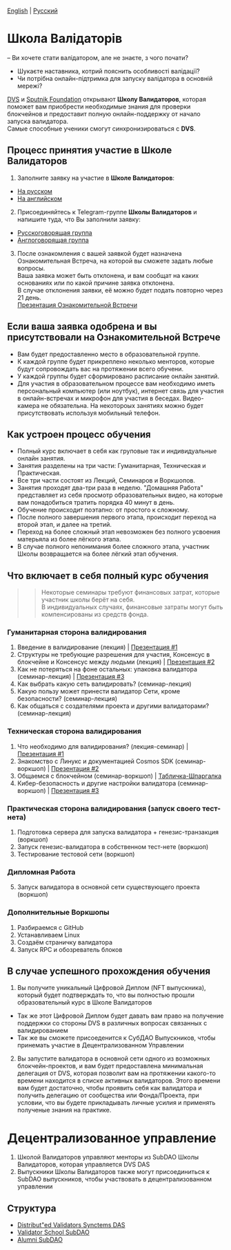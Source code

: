 [English](https://github.com/Distributed-Validators-Synctems/Validator-School/blob/main/README.md) | [Русский](https://github.com/Distributed-Validators-Synctems/Validator-School/blob/main/README_RUS.md) <br />

# Школа Валідаторів

– Ви хочете стати валідатором, але не знаєте, з чого почати?
- Шукаєте наставника, котрий пояснить особливості валідації?
- Чи потрібна онлайн-підтримка для запуску валідатора в основній мережі?

[DVS](https://github.com/Distributed-Validators-Synctems/Self-Identity) и [Sputnik Foundation](https://github.com/Sputnik-Foundation/About-Sputnik-Foundation) открывают **Школу Валидаторов**, которая поможет вам приобрести необходимые знания для проверки блокчейнов и предоставит полную онлайн-поддержку от начало запуска валидатора. <br />
Самые способные ученики смогут синхронизироваться с **DVS**. <br />

## Процесс принятия участие в Школе Валидаторов

1. Заполните заявку на участие в **Школе Валидаторов**:
- [На русском](https://forms.gle/T3Zmn1iKmrqjFCKc7)
- [На английском](https://forms.gle/NYqUJbMXoUMB3hGGA)


2. Присоединяйтесь к Telegram-группе **Школы Валидаторов** и напишите туда, что Вы заполнили заявку:
- [Русскоговорящая группа](https://t.me/joinchat/GPwaOPPzQA04MzNi)
- [Англоговорящая группа](https://t.me/joinchat/hP6xVEGmwkU1NmVi)


3. После ознакомления с вашей заявкой будет назначена Ознакомительная Встреча, на которой вы сможете задать любые вопросы. <br />
Ваша заявка может быть отклонена, и вам сообщат на каких основаниях или по какой причине заявка отклонена. <br />
В случае отклонения заявки, её можно будет подать повторно через 21 день. <br /> 
[Презентация Ознакомительной Встречи](https://docs.google.com/presentation/d/1kbyAxn9DKUVtqJDF1w78w1QTN3H3XnPqk_VRWtnSWdk/edit?usp=sharing) <br /> 

## Если ваша заявка одобрена и вы присутствовали на Ознакомительной Встрече

- Вам будет предоставленно место в образовательной группе.
- К каждой группе будет прикреплено неколько менторов, которые будут сопровождать вас на протяжении всего обучени.
- У каждой группы будет сформировано расписание онлайн занятий.
- Для участия в образовательном процессе вам необходимо иметь персональный компьютер (или ноутбук), интернет связь для участия в онлайн-встречах и микрофон для участия в беседах. Видео-камера не обязательна. На некотороых занятиях можно будет присутствовать используя мобильный телефон.

## Как устроен процесс обучения

- Полный курс включает в себя как груповые так и индивидуальные онлайн занятия.
- Занятия разделены на три части: Гуманитарная, Техническая и Практическая.
- Все три части состоят из Лекций, Семинаров и Воркшопов.
- Занятия проходят два-три раза в неделю. "Домашняя Работа" представляет из себя просмотр образовательных видео, на которые вам понадобиться тратить порядка 40 минут в день. 
- Обучение происходит поэтапно: от простого к сложному.
- После полного завершения первого этапа, происходит переход на второй этап, и далее на третий.
- Переход на более сложный этап невозможен без полного усвоения матерьяла из более лёгкого этапа.
- В случае полного непонимания более сложного этапа, участник Школы возвращается на более лёгкий этап обучения.

## Что включает в себя полный курс обучения

>> Некоторые семинары требуют финансовых затрат, которые участник школы берёт на себя. <br />
>> В индивидуальных случаях, финансовые затраты могут быть компенсированы из средств фонда. <br />

### Гуманитарная сторона валидирования
1. Введение в валидирование (лекция) | [Презентация #1](https://docs.google.com/presentation/d/1klrjhkkdVW0ACZLPe3BvOqfi92toxEHPj6C1X8W8JiU/edit?usp=sharing)
2. Структуры не требующие разрешения для участия, Консенсус в блокчейне и Консенсус между людьми (лекция) | [Презентация #2](https://docs.google.com/presentation/d/1b_xpTiQxTNyiDZQx1SQ_zprsNqHeM5jwXR5hLNbl1o4/edit?usp=sharing)
3. Как не потеряться на фоне остальных: упаковка валидатора (семинар-лекция) | [Презентация #3](https://docs.google.com/presentation/d/1tJn1LfGO4fsUXPWucrfquVdl-_8MGikQC6QvN94Ict0/edit?usp=sharing)
4. Как выбрать какую сеть валидировать? (семинар-лекция)
5. Какую пользу может принести валидатор Сети, кроме безопасности? (семинар-лекция)
6. Как общаться с создателями проекта и другими валидаторами? (семинар-лекция)

### Техническая сторона валидирования
1. Что необходимо для валидирования? (лекция-семинар) | [Презентация #1](https://docs.google.com/presentation/d/1muPMzavtgY46UswY1hbi4VR7IdRLXV1z5L8VVlE0vvI/edit#slide=id.p)
2. Знакомство с Линукс и документацией Cosmos SDK (семинар-воркшоп) | [Презентация #2](https://docs.google.com/presentation/d/1Pe_OzRnH6LZAjLvADTuJMoUctI1DvSBOU667nNclCps/edit#slide=id.ge79b5f4f4b_0_654)
3. Общаемся с блокчейном (семинар-воркшоп) | [Табличка-Шпаргалка](https://docs.google.com/spreadsheets/d/1haiuoi_TS8iYhEa9F2satd1MeXigiWiD07pY9Ir6LK4/edit?usp=sharing)
4. Кибер-безопасность и другие настройки валидатора (семинар-воркшоп) | [Презентация #3](https://docs.google.com/presentation/d/1ojaQhJVCSLxcExo1lB3sGYBDEZNPMvB-A0Ty1sHmhXA/edit#slide=id.gcb06634fd1_0_40)

### Практическая сторона валидирования (запуск своего тест-нета)
1. Подготовка сервера для запуска валидатора + генезис-транзакция (воркшоп)
2. Запуск генезис-валидатора в собственном тест-нете (воркшоп)
3. Тестирование тестовой сети (воркшоп)

### Дипломная Работа
5. Запуск валидатора в основной сети существующего проекта (воркшоп)

### Дополнительные Воркшопы 
1. Разбираемся с GitHub
2. Устанавливаем Linux
3. Создаём страничку валидатора
4. Запуск RPC и обозреватель блоков
 
## В случае успешного прохождения обучения

1. Вы получите уникальный Цифровой Диплом (NFT выпускника), который будет подтверждать то, что вы полностью прошли образовательный курс в Школе Валидаторов 
- Так же этот Цифровой Диплом будет давать вам право на получение поддержки со стороны DVS в различных вопросах связанных с валидированием
- Так же вы сможете присоеденится к СубДАО Выпускников, чтобы принемать участие в Децентрализованном Управлении

2. Вы запустите валидатора в основной сети одного из возможных блокчейн-проектов, и вам будет предоставлена минимальная делегация от DVS, которая позволит вам на протяжении какого-то времени находится в списке активных валидаторов. Этого времени вам будет достаточно, чтобы проявить себя как валидатора и получить делегацию от сообщества или Фонда/Проекта, при условии, что вы будете прикладывать личные усилия и применять полученые знания на практике. 

# Децентрализованное управление

1) Школой Валидаторов управляют менторы из SubDAO Школы Валидаторов, которая управляется DVS DAS
2) Выпускники Школы Валидаторов также могут присоединиться к SubDAO выпускников, чтобы участвовать в децентрализованном управлении

## Структура

- [Distribut"ed Validators Synctems DAS](https://daodao.zone/dao/juno1h69ky4da8pzauxf0gft7ke9k52vgtp9tjv04527zcfel0272c3qs33sc3j)
- [Validator School SubDAO](https://daodao.zone/dao/juno1pn54yshdvzjj87qaux8ev33twm4nuhcwyf0uefhcdk77v2jdpc5sgw5wrk)
- [Alumni SubDAO](https://daodao.zone/dao/juno1ucawzudwafclwsvycsgmjnprujznd6ark4guq5hs7yp74ld4079s4h4z0q)
